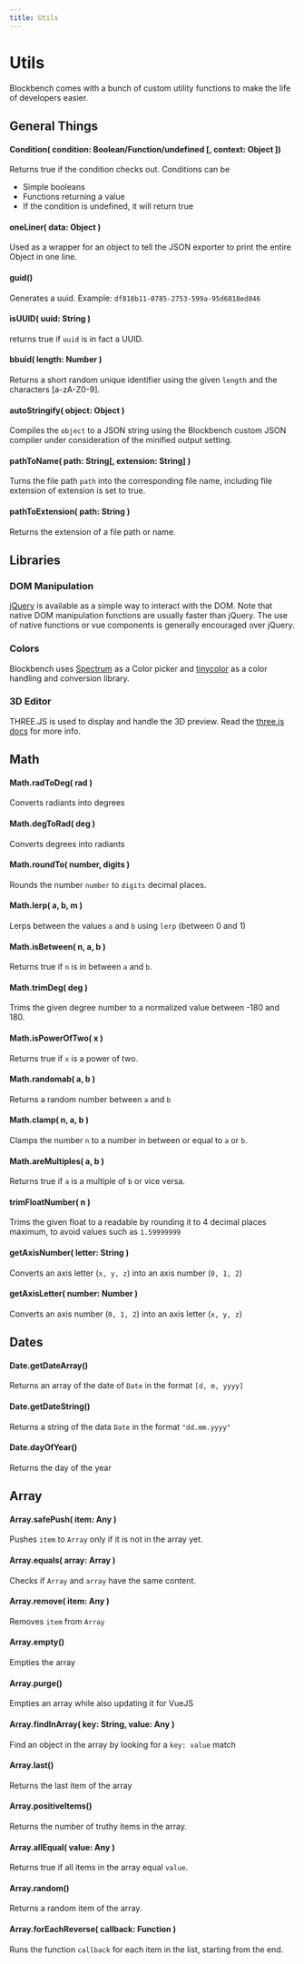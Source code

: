 ```yaml
---
title: Utils
---
```


# Utils

Blockbench comes with a bunch of custom utility functions to make the life of developers easier.

## General Things

#### Condition( condition: Boolean/Function/undefined [, context: Object ])
Returns true if the condition checks out. Conditions can be
* Simple booleans
* Functions returning a value
* If the condition is undefined, it will return true

#### oneLiner( data: Object )
Used as a wrapper for an object to tell the JSON exporter to print the entire Object in one line.

#### guid()
Generates a uuid. Example: `df818b11-0785-2753-599a-95d6818ed846`

#### isUUID( uuid: String )
returns true if `uuid` is in fact a UUID.

#### bbuid( length: Number )
Returns a short random unique identifier using the given `length` and the characters [a-zA-Z0-9].

#### autoStringify( object: Object )
Compiles the `object` to a JSON string using the Blockbench custom JSON compiler under consideration of the minified output setting.

#### pathToName( path: String[, extension: String] )
Turns the file path `path` into the corresponding file name, including file extension of extension is set to true.

#### pathToExtension( path: String )
Returns the extension of a file path or name.

## Libraries

### DOM Manipulation

[jQuery](https://api.jquery.com) is available as a simple way to interact with the DOM. Note that native DOM manipulation functions are usually faster than jQuery. The use of native functions or vue components is generally encouraged over jQuery.

### Colors

Blockbench uses [Spectrum](https://bgrins.github.io/spectrum/) as a Color picker and [tinycolor](https://github.com/bgrins/TinyColor) as a color handling and conversion library.

### 3D Editor

THREE.JS is used to display and handle the 3D preview. Read the [three.js docs](https://threejs.org/docs/) for more info.


## Math

#### Math.radToDeg( rad )
Converts radiants into degrees

#### Math.degToRad( deg )
Converts degrees into radiants

#### Math.roundTo( number, digits )
Rounds the number `number` to `digits` decimal places.

#### Math.lerp( a, b, m )
Lerps between the values `a` and `b` using `lerp` (between 0 and 1)

#### Math.isBetween( n, a, b )
Returns true if `n` is in between `a` and `b`.

#### Math.trimDeg( deg )
Trims the given degree number to a normalized value between -180 and 180.

#### Math.isPowerOfTwo( x )
Returns true if `x` is a power of two.

#### Math.randomab( a, b )
Returns a random number between `a` and `b`

#### Math.clamp( n, a, b )
Clamps the number `n` to a number in between or equal to `a` or `b`.

#### Math.areMultiples( a, b )
Returns true if `a` is a multiple of `b` or vice versa.

#### trimFloatNumber( n )
Trims the given float to a readable by rounding it to 4 decimal places maximum, to avoid values such as `1.59999999`

#### getAxisNumber( letter: String )
Converts an axis letter (`x, y, z`) into an axis number (`0, 1, 2`)

#### getAxisLetter( number: Number )
Converts an axis number (`0, 1, 2`) into an axis letter (`x, y, z`)

## Dates

#### Date.getDateArray()
Returns an array of the date of `Date` in the format `[d, m, yyyy]`

#### Date.getDateString()
Returns a string of the data `Date` in the format `"dd.mm.yyyy"`

#### Date.dayOfYear()
Returns the day of the year

## Array

#### Array.safePush( item: Any )
Pushes `item` to `Array` only if it is not in the array yet.

#### Array.equals( array: Array )
Checks if `Array` and `array` have the same content.

#### Array.remove( item: Any )
Removes `item` from `Array`

#### Array.empty()
Empties the array

#### Array.purge()
Empties an array while also updating it for VueJS

#### Array.findInArray( key: String, value: Any )
Find an object in the array by looking for a `key: value` match

#### Array.last()
Returns the last item of the array

#### Array.positiveItems()
Returns the number of truthy items in the array.

#### Array.allEqual( value: Any )
Returns true if all items in the array equal `value`.

#### Array.random()
Returns a random item of the array.

#### Array.forEachReverse( callback: Function )
Runs the function `callback` for each item in the list, starting from the end.
